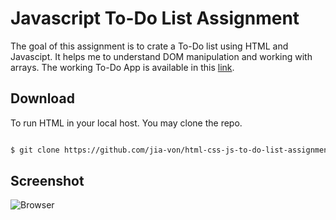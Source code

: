# Javascript To-Do List Assignment

The goal of this assignment is to crate a To-Do list using HTML and Javascipt. It helps me to understand DOM manipulation and working with arrays. 
The working To-Do App is available in this [link](https://jia-von.github.io/html-css-js-to-do-list-assignment/).

## Download

To run HTML in your local host. You may clone the repo. 

```bash

$ git clone https://github.com/jia-von/html-css-js-to-do-list-assignment.git

````
## Screenshot

![Browser](/References/Browser.PNG)
